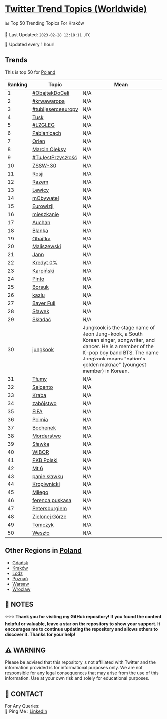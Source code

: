 [Twitter Trend Topics (Worldwide)](https://github.com/ErcinDedeoglu/Twitter-Trend-Topics)
==========


📊 Top 50 Trending Topics For Kraków

📆 Last Updated: `2023-02-28 12:18:11 UTC`

🔧 Updated every 1 hour!


## Trends

This is top 50 for [Poland](</Poland>)

| Ranking | Topic | Mean |
| ------- | ------------ | ------------ |
| 1 | [#ObajtekDoCeli](http://twitter.com/search?q=%23ObajtekDoCeli) | N/A |
| 2 | [#krwawaropa](http://twitter.com/search?q=%23krwawaropa) | N/A |
| 3 | [#tubijeserceeuropy](http://twitter.com/search?q=%23tubijeserceeuropy) | N/A |
| 4 | [Tusk](http://twitter.com/search?q=Tusk) | N/A |
| 5 | [#LZGLEG](http://twitter.com/search?q=%23LZGLEG) | N/A |
| 6 | [Pabianicach](http://twitter.com/search?q=Pabianicach) | N/A |
| 7 | [Orlen](http://twitter.com/search?q=Orlen) | N/A |
| 8 | [Marcin Oleksy](http://twitter.com/search?q=Marcin+Oleksy) | N/A |
| 9 | [#TuJestPrzyszłość](http://twitter.com/search?q=%23TuJestPrzysz%c5%82o%c5%9b%c4%87) | N/A |
| 10 | [ZSSW-30](http://twitter.com/search?q=ZSSW-30) | N/A |
| 11 | [Rosji](http://twitter.com/search?q=Rosji) | N/A |
| 12 | [Razem](http://twitter.com/search?q=Razem) | N/A |
| 13 | [Lewicy](http://twitter.com/search?q=Lewicy) | N/A |
| 14 | [mObywatel](http://twitter.com/search?q=mObywatel) | N/A |
| 15 | [Eurowizji](http://twitter.com/search?q=Eurowizji) | N/A |
| 16 | [mieszkanie](http://twitter.com/search?q=mieszkanie) | N/A |
| 17 | [Auchan](http://twitter.com/search?q=Auchan) | N/A |
| 18 | [Blanka](http://twitter.com/search?q=Blanka) | N/A |
| 19 | [Obajtka](http://twitter.com/search?q=Obajtka) | N/A |
| 20 | [Maliszewski](http://twitter.com/search?q=Maliszewski) | N/A |
| 21 | [Jann](http://twitter.com/search?q=Jann) | N/A |
| 22 | [Kredyt 0%](http://twitter.com/search?q=Kredyt+0%25) | N/A |
| 23 | [Karpiński](http://twitter.com/search?q=Karpi%c5%84ski) | N/A |
| 24 | [Pinto](http://twitter.com/search?q=Pinto) | N/A |
| 25 | [Borsuk](http://twitter.com/search?q=Borsuk) | N/A |
| 26 | [kaziu](http://twitter.com/search?q=kaziu) | N/A |
| 27 | [Bayer Full](http://twitter.com/search?q=Bayer+Full) | N/A |
| 28 | [Sławek](http://twitter.com/search?q=S%c5%82awek) | N/A |
| 29 | [Składać](http://twitter.com/search?q=Sk%c5%82ada%c4%87) | N/A |
| 30 | [jungkook](http://twitter.com/search?q=jungkook) | Jungkook is the stage name of Jeon Jung-kook, a South Korean singer, songwriter, and dancer. He is a member of the K-pop boy band BTS. The name Jungkook means "nation's golden maknae" (youngest member) in Korean. |
| 31 | [Tłumy](http://twitter.com/search?q=T%c5%82umy) | N/A |
| 32 | [Seicento](http://twitter.com/search?q=Seicento) | N/A |
| 33 | [Kraba](http://twitter.com/search?q=Kraba) | N/A |
| 34 | [zabójstwo](http://twitter.com/search?q=zab%c3%b3jstwo) | N/A |
| 35 | [FIFA](http://twitter.com/search?q=FIFA) | N/A |
| 36 | [Pcimia](http://twitter.com/search?q=Pcimia) | N/A |
| 37 | [Bochenek](http://twitter.com/search?q=Bochenek) | N/A |
| 38 | [Morderstwo](http://twitter.com/search?q=Morderstwo) | N/A |
| 39 | [Sławka](http://twitter.com/search?q=S%c5%82awka) | N/A |
| 40 | [WIBOR](http://twitter.com/search?q=WIBOR) | N/A |
| 41 | [PKB Polski](http://twitter.com/search?q=PKB+Polski) | N/A |
| 42 | [Mt 6](http://twitter.com/search?q=Mt+6) | N/A |
| 43 | [panie sławku](http://twitter.com/search?q=panie+s%c5%82awku) | N/A |
| 44 | [Kropiwnicki](http://twitter.com/search?q=Kropiwnicki) | N/A |
| 45 | [Miłego](http://twitter.com/search?q=Mi%c5%82ego) | N/A |
| 46 | [ferenca puskasa](http://twitter.com/search?q=ferenca+puskasa) | N/A |
| 47 | [Petersburgiem](http://twitter.com/search?q=Petersburgiem) | N/A |
| 48 | [Zielonej Górze](http://twitter.com/search?q=Zielonej+G%c3%b3rze) | N/A |
| 49 | [Tomczyk](http://twitter.com/search?q=Tomczyk) | N/A |
| 50 | [Weszło](http://twitter.com/search?q=Wesz%c5%82o) | N/A |



## Other Regions in [Poland](</Poland>)

* [Gdańsk](</Poland/Gdańsk.md>)
* [Kraków](</Poland/Kraków.md>)
* [Lodz](</Poland/Lodz.md>)
* [Poznań](</Poland/Poznań.md>)
* [Warsaw](</Poland/Warsaw.md>)
* [Wroclaw](</Poland/Wroclaw.md>)



## 📝 NOTES

⭐⭐⭐ **Thank you for visiting my GitHub repository! If you found the content helpful or valuable, leave a star on the repository to show your support. It encourages me to continue updating the repository and allows others to discover it. Thanks for your help!**


## ⚠️ WARNING

Please be advised that this repository is not affiliated with Twitter and the information provided is for informational purposes only. We are not responsible for any legal consequences that may arise from the use of this information. Use at your own risk and solely for educational purposes.


## 📨 CONTACT

 For Any Queries:  
            🏓 Ping Me : [LinkedIn](https://www.linkedin.com/in/ercindedeoglu/)

